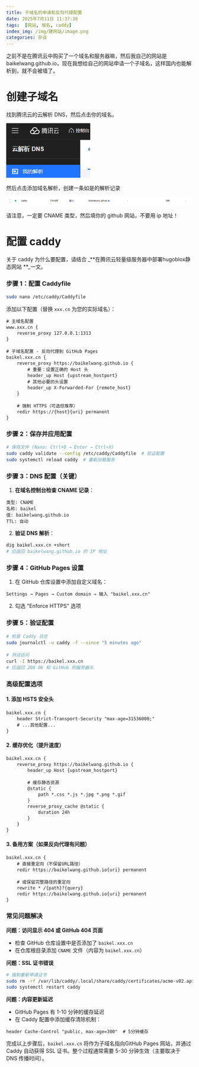 ```yaml
---
title: 子域名的申请和反向代理配置
date: 2025年7月11日 11:37:38
tags:  [网站, 域名, caddy]
index_img: /img/建网站/image.png
categories: 杂谈
---
```


之前不是在腾讯云中购买了一个域名和服务器嘛，然后我自己的网站是 baikelwang.github.io，现在我想给自己的网站申请一个子域名，这样国内也能解析到，就不会被墙了。

# 创建子域名
找到腾讯云的云解析 DNS，然后点击你的域名。

![](/img/建网站/yundns.png)

然后点击添加域名解析，创建一条如是的解析记录

![](/img/建网站/jiexi.png)

请注意，一定要 CNAME 类型，然后填你的 github 网站，不要用 ip 地址！

# 配置 caddy
关于 caddy 为什么要配置，请结合 _**在腾讯云轻量级服务器中部署hugoblox静态网站 **_一文。

### 步骤 1：配置 Caddyfile
```bash
sudo nano /etc/caddy/Caddyfile
```

添加以下配置（替换 `xxx.cn` 为您的实际域名）：

```nginx
# 主域名配置
www.xxx.cn {
    reverse_proxy 127.0.0.1:1313
}

# 子域名配置 - 反向代理到 GitHub Pages
baikel.xxx.cn {
    reverse_proxy https://baikelwang.github.io {
        # 重要：设置正确的 Host 头
        header_up Host {upstream_hostport}
        # 其他必要的头设置
        header_up X-Forwarded-For {remote_host}
    }
  
    # 强制 HTTPS（可选但推荐）
    redir https://{host}{uri} permanent
}
```

### 步骤 2：保存并应用配置
```bash
# 保存文件 (Nano: Ctrl+O → Enter → Ctrl+X)
sudo caddy validate --config /etc/caddy/Caddyfile  # 验证配置
sudo systemctl reload caddy  # 重新加载服务
```

### 步骤 3：DNS 配置（关键）
1. **在域名控制台检查 CNAME 记录**：

```plain
类型: CNAME
名称: baikel
值: baikelwang.github.io
TTL: 自动
```

2. **验证 DNS 解析**：

```bash
dig baikel.xxx.cn +short
# 应返回 baikelwang.github.io 的 IP 地址
```

### 步骤 4：GitHub Pages 设置
1. 在 GitHub 仓库设置中添加自定义域名：

```plain
Settings → Pages → Custom domain → 输入 "baikel.xxx.cn"
```

2. 勾选 "Enforce HTTPS" 选项

### 步骤 5：验证配置
```bash
# 检查 Caddy 日志
sudo journalctl -u caddy -f --since "5 minutes ago"

# 测试访问
curl -I https://baikel.xxx.cn
# 应返回 200 OK 和 GitHub 的服务器头
```

### 高级配置选项
#### 1. 添加 HSTS 安全头
```nginx
baikel.xxx.cn {
    header Strict-Transport-Security "max-age=31536000;"
    # ...其他配置...
}
```

#### 2. 缓存优化（提升速度）
```nginx
baikel.xxx.cn {
    reverse_proxy https://baikelwang.github.io {
        header_up Host {upstream_hostport}
      
        # 缓存静态资源
        @static {
            path *.css *.js *.jpg *.png *.gif
        }
        reverse_proxy_cache @static {
            duration 24h
        }
    }
}
```

#### 3. 备用方案（如果反向代理有问题）
```nginx
baikel.xxx.cn {
    # 直接重定向（不保留URL路径）
    redir https://baikelwang.github.io{uri} permanent
  
    # 或保留完整路径的重定向
    rewrite * /{path}?{query}
    redir https://baikelwang.github.io{uri} permanent
}
```

### 常见问题解决
**问题：访问显示 404 或 GitHub 404 页面**

+ 检查 GitHub 仓库设置中是否添加了 `baikel.xxx.cn`
+ 在仓库根目录添加 `CNAME` 文件（内容为 `baikel.xxx.cn`）

**问题：SSL 证书错误**

```bash
# 强制重新申请证书
sudo rm -rf /var/lib/caddy/.local/share/caddy/certificates/acme-v02.api.letsencrypt.org-directory/baikel.xxx.cn*
sudo systemctl restart caddy
```

**问题：内容更新延迟**

+ GitHub Pages 有 1-10 分钟的缓存延迟
+ 在 Caddy 配置中添加缓存清除机制：

```nginx
header Cache-Control "public, max-age=300"  # 5分钟缓存
```

完成以上步骤后，`baikel.xxx.cn` 将作为子域名指向GitHub Pages 网站，并通过 Caddy 自动获得 SSL 证书。整个过程通常需要 5-30 分钟生效（主要取决于 DNS 传播时间）。

